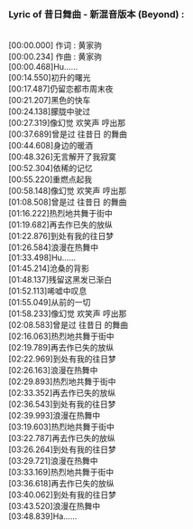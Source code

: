 <h3>Lyric of 昔日舞曲 - 新混音版本 (Beyond) :</h3><p><br>[00:00.000] 作词 : 黄家驹
<br>[00:00.234] 作曲 : 黄家驹
<br>[00:00.468]Hu……
<br>[00:14.550]初升的曙光
<br>[00:17.487]仍留恋都市周末夜
<br>[00:21.207]黑色的快车
<br>[00:24.138]朦胧中驶过
<br>[00:27.319]像幻觉 欢笑声 哼出那
<br>[00:37.689]曾是过 往昔日 的舞曲
<br>[00:44.608]身边的暖酒
<br>[00:48.326]无言解开了我寂寞
<br>[00:52.304]依稀的记忆
<br>[00:55.220]重燃点起我
<br>[00:58.148]像幻觉 欢笑声 哼出那
<br>[01:08.508]曾是过 往昔日 的舞曲
<br>[01:16.222]热烈地共舞于街中
<br>[01:19.682]再去作已失的放纵
<br>[01:22.876]到处有我的往日梦
<br>[01:26.584]浪漫在热舞中
<br>[01:33.498]Hu……
<br>[01:45.214]沧桑的背影
<br>[01:48.137]残留这黑发已渐白
<br>[01:52.113]唏嘘中叹息
<br>[01:55.049]从前的一切
<br>[01:58.233]像幻觉 欢笑声 哼出那
<br>[02:08.583]曾是过 往昔日 的舞曲
<br>[02:16.063]热烈地共舞于街中
<br>[02:19.789]再去作已失的放纵
<br>[02:22.969]到处有我的往日梦
<br>[02:26.163]浪漫在热舞中
<br>[02:29.893]热烈地共舞于街中
<br>[02:33.352]再去作已失的放纵
<br>[02:36.543]到处有我的往日梦
<br>[02:39.993]浪漫在热舞中
<br>[03:19.603]热烈地共舞于街中
<br>[03:22.787]再去作已失的放纵
<br>[03:26.264]到处有我的往日梦
<br>[03:29.721]浪漫在热舞中
<br>[03:33.169]热烈地共舞于街中
<br>[03:36.618]再去作已失的放纵
<br>[03:40.062]到处有我的往日梦
<br>[03:43.520]浪漫在热舞中
<br>[03:48.839]Ha……
</p>